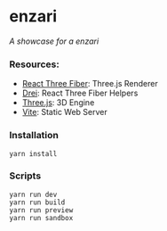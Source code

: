 # enzari

_A showcase for a enzari_

<!-- ![Preview](/public/preview.gif) -->

### Resources:

- [React Three Fiber](https://docs.pmnd.rs/react-three-fiber/): Three.js Renderer
- [Drei](https://github.com/pmndrs/drei): React Three Fiber Helpers
- [Three.js](https://threejs.org/docs/index.html#manual/en/introduction/Creating-a-scene): 3D Engine
- [Vite](https://vitejs.dev/guide/): Static Web Server

### Installation

```
yarn install
```

### Scripts

```
yarn run dev
yarn run build
yarn run preview
yarn run sandbox
```
